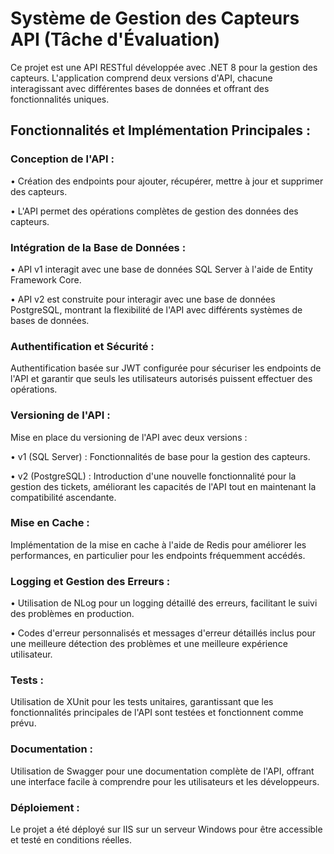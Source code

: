 # Système de Gestion des Capteurs API (Tâche d'Évaluation)
Ce projet est une API RESTful développée avec .NET 8 pour la gestion des capteurs. L'application comprend deux versions d'API, chacune interagissant avec différentes bases de données et offrant des fonctionnalités uniques.
## Fonctionnalités et Implémentation Principales :
### Conception de l'API :
• Création des endpoints pour ajouter, récupérer, mettre à jour et supprimer des capteurs.

• L'API permet des opérations complètes de gestion des données des capteurs.

### Intégration de la Base de Données :
• API v1 interagit avec une base de données SQL Server à l'aide de Entity Framework Core.

• API v2 est construite pour interagir avec une base de données PostgreSQL, montrant la flexibilité de l'API avec différents systèmes de bases de données.

### Authentification et Sécurité :
Authentification basée sur JWT configurée pour sécuriser les endpoints de l'API et garantir que seuls les utilisateurs autorisés puissent effectuer des opérations.

### Versioning de l'API :
Mise en place du versioning de l'API avec deux versions :

• v1 (SQL Server) : Fonctionnalités de base pour la gestion des capteurs.

• v2 (PostgreSQL) : Introduction d'une nouvelle fonctionnalité pour la gestion des tickets, améliorant les capacités de l'API tout en maintenant la compatibilité ascendante.

### Mise en Cache :
Implémentation de la mise en cache à l'aide de Redis pour améliorer les performances, en particulier pour les endpoints fréquemment accédés.

### Logging et Gestion des Erreurs :
• Utilisation de NLog pour un logging détaillé des erreurs, facilitant le suivi des problèmes en production.

• Codes d'erreur personnalisés et messages d'erreur détaillés inclus pour une meilleure détection des problèmes et une meilleure expérience utilisateur.

### Tests :
Utilisation de XUnit pour les tests unitaires, garantissant que les fonctionnalités principales de l'API sont testées et fonctionnent comme prévu.

### Documentation :
Utilisation de Swagger pour une documentation complète de l'API, offrant une interface facile à comprendre pour les utilisateurs et les développeurs.

### Déploiement :
Le projet a été déployé sur IIS sur un serveur Windows pour être accessible et testé en conditions réelles.

